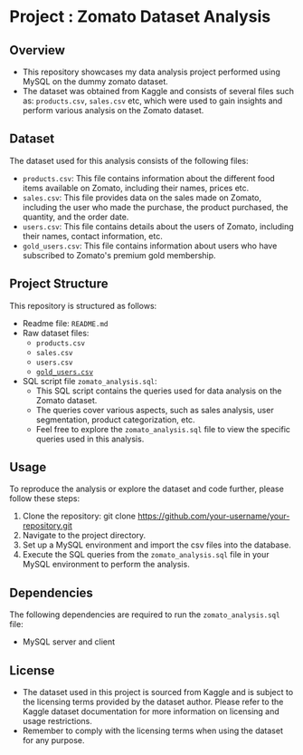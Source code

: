 # Project : Zomato Dataset Analysis
## Overview
-	This repository showcases my data analysis project performed using MySQL on the dummy zomato dataset. 
-	The dataset was obtained from Kaggle and consists of several files such as: `products.csv`, `sales.csv` etc, which were used to gain insights and perform various analysis on the Zomato dataset. 
## Dataset
The dataset used for this analysis consists of the following files:
-	`products.csv`: This file contains information about the different food items available on Zomato, including their names, prices etc.
-	`sales.csv`: This file provides data on the sales made on Zomato, including the user who made the purchase, the product purchased, the quantity, and the order date.
-	`users.csv`: This file contains details about the users of Zomato, including their names, contact information, etc.
-	`gold_users.csv`: This file contains information about users who have subscribed to Zomato's premium gold membership.
## Project Structure
This repository is structured as follows:
- Readme file: `README.md`
- Raw dataset files:
	- `products.csv` 
	- `sales.csv`
	- `users.csv` 
	- [`gold_users.csv`](https://github.com/chinmoy2306/zomato_data_analysis/blob/f643f754edf051d5c5303df7eb824cdbc95a5244/gold_users.csv)
- SQL script file `zomato_analysis.sql`: 
	- This SQL script contains the queries used for data analysis on the Zomato dataset.
	- The queries cover various aspects, such as sales analysis, user segmentation, product categorization, etc.
	- Feel free to explore the `zomato_analysis.sql` file to view the specific queries used in this analysis.
## Usage
To reproduce the analysis or explore the dataset and code further, please follow these steps:
1.	Clone the repository:
git clone https://github.com/your-username/your-repository.git
2.	Navigate to the project directory.
3.	Set up a MySQL environment and import the csv files into the database.
4.	Execute the SQL queries from the `zomato_analysis.sql` file in your MySQL environment to perform the analysis.
## Dependencies
The following dependencies are required to run the `zomato_analysis.sql` file:
- MySQL server and client
## License
- The dataset used in this project is sourced from Kaggle and is subject to the licensing terms provided by the dataset author. Please refer to the Kaggle dataset documentation for more information on licensing and usage restrictions.
- Remember to comply with the licensing terms when using the dataset for any purpose.
